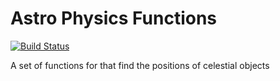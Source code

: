 # Astro Physics Functions

[![Build Status](https://travis-ci.org/thewellington00/Astro.svg?branch=master)](https://travis-ci.org/thewellington00/Astro.svg)

A set of functions for that find the positions of celestial objects
